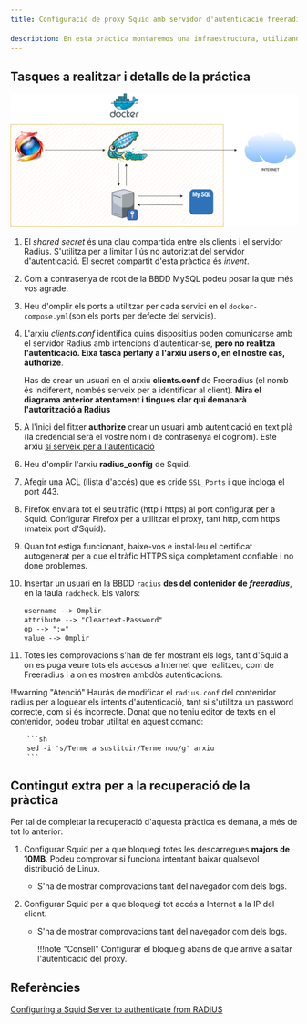 ```yaml
---
title: Configuració de proxy Squid amb servidor d'autenticació freeradius en Docker

description: En esta práctica montaremos una infraestructura, utilizando contenedores Docker, donde un navegador Firefox utilizará un proxy Squid para accedder a Internet, tanto http como https. Además se utilizará Freeradius como servidor de autenticación. Práctica SAD, Seguretat i alta disponibilitat, Seguridad y alta disponibilidad.
---
```


## Tasques a realitzar i detalls de la práctica

![](./img/squid_radius.png)


1. El *shared secret* és una clau compartida entre els clients i el servidor Radius. S'utilitza per a limitar l'ús no autoriztat del servidor d'autenticació. El secret compartit d'esta pràctica és *invent*.
2. Com a contrasenya de root de la BBDD MySQL podeu posar la que més vos agrade.
3. Heu d'omplir els ports a utilitzar per cada servici en el `docker-compose.yml`(son els ports per defecte del servicis).
4. L'arxiu *clients.conf* identifica quins dispositius poden comunicarse amb el servidor Radius amb intencions d'autenticar-se, **però no realitza l'autenticació. Eixa tasca pertany a l'arxiu users o, en el nostre cas, authorize**. 
   
    Has de crear un usuari en el arxiu **clients.conf** de Freeradius (el nomb és indiferent, nombés serveix per a identificar al client). **Mira el diagrama anterior atentament i tingues clar qui demanarà l'autorització a Radius**

5. A l'inici del fitxer **authorize** crear un usuari amb autenticació en text plà (la credencial serà el vostre nom i de contrasenya el cognom). Este arxiu <u>sí serveix per a l'autenticació</u>
6. Heu d'omplir l'arxiu **radius_config** de Squid.
7. Afegir una ACL (llista d'accés) que es cride `SSL_Ports` i que incloga el port 443.
8. Firefox enviarà tot el seu tràfic (http i https) al port configurat per a Squid. Configurar Firefox per a utilitzar el proxy, tant http, com https (mateix port d'Squid).
9.  Quan tot estiga funcionant, baixe-vos e instal·leu el certificat autogenerat per a que el tràfic HTTPS siga completament confiable i no done problemes.
10. Insertar un usuari en la BBDD `radius` **des del contenidor de *freeradius***, en la taula `radcheck`. Els valors:
    
        username --> Omplir
        attribute --> "Cleartext-Password"
        op --> ":="
        value --> Omplir

11. Totes les comprovacions s'han de fer mostrant els logs, tant d'Squid a on es puga veure tots els accesos a Internet que realitzeu, com de Freeradius i a on es mostren ambdòs autenticacions.

!!!warning "Atenció"
        Haurás de modificar el `radius.conf` del contenidor radius per a loguear els intents d'autenticació, tant si s'utilitza un password correcte, com si és incorrecte.
        Donat que no teniu editor de texts en el contenidor, podeu trobar utilitat en aquest comand:

        ```sh
        sed -i 's/Terme a sustituir/Terme nou/g' arxiu
        ```

## Contingut extra per a la recuperació de la pràctica

Per tal de completar la recuperació d'aquesta pràctica es demana, a més de tot lo anterior:

1. Configurar Squid per a que bloquegi totes les descarregues **majors de 10MB**. Podeu comprovar si funciona intentant baixar qualsevol distribució de Linux.
      + S'ha de mostrar comprovacions tant del navegador com dels logs.
  
2. Configurar Squid per a que bloquegi tot accés a Internet a la IP del client.
      + S'ha de mostrar comprovacions tant del navegador com dels logs.
  
        !!!note "Consell"
               Configurar el bloqueig abans de que arrive a saltar l'autenticació del proxy.


## Referències

[ Configuring a Squid Server to authenticate from RADIUS](https://wiki.squid-cache.org/ConfigExamples/Authenticate/Radius#create-radius-configuration-file)